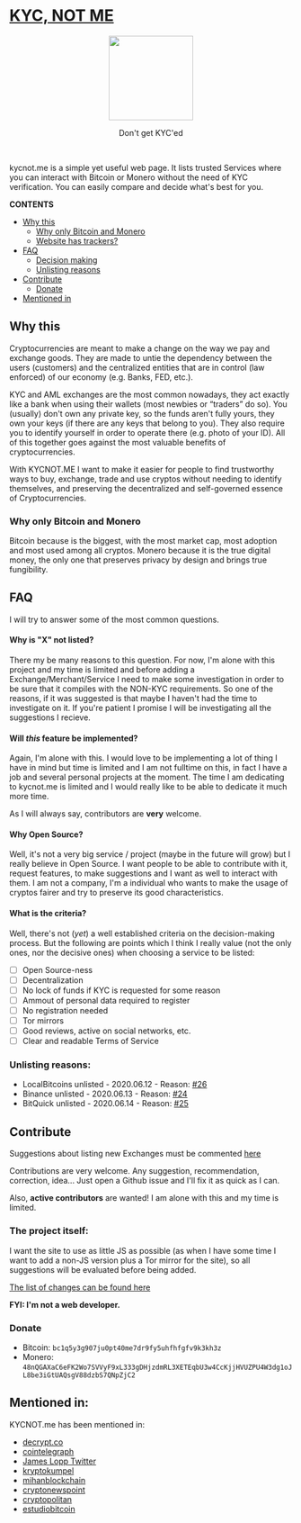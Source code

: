 # [KYC, NOT ME](https://kycnot.me)
<p align="center"> <img width="150" src="app/static/logo.png"> </img></p> 
<p align="center"> Don't get KYC'ed </p>
<br>

kycnot.me is a simple yet useful web page. It lists trusted Services where you can interact with Bitcoin or Monero without the need of KYC verification. You can easily compare and decide what's best for you.

**CONTENTS**
* [Why this](#why-this)
  * [Why only Bitcoin and Monero](#why-only-bitcoin-and-monero)
  * [Website has trackers?](#website-has-trackers)
* [FAQ](#FAQ)
  * [Decision making](#what-is-the-criteria)
  * [Unlisting reasons](#unlisting-reasons)
* [Contribute](#contribute)
  * [Donate](#donate)
* [Mentioned in](#mentioned-in)

## Why this
Cryptocurrencies are meant to make a change on the way we pay and exchange goods. They are made to untie the dependency between the users (customers) and the centralized entities that are in control (law enforced) of our economy (e.g. Banks, FED, etc.).

KYC and AML exchanges are the most common nowadays, they act exactly like a bank when using their wallets (most newbies or “traders” do so). You (usually) don't own any private key, so the funds aren't fully yours, they own your keys (if there are any keys that belong to you). They also require you to identify yourself in order to operate there (e.g. photo of your ID). All of this together goes against the most valuable benefits of cryptocurrencies.

With KYCNOT.ME I want to make it easier for people to find trustworthy ways to buy, exchange, trade and use cryptos without needing to identify themselves, and preserving the decentralized and self-governed essence of Cryptocurrencies.

### Why only Bitcoin and Monero
Bitcoin because is the biggest, with the most market cap, most adoption and most used among all cryptos. Monero because it is the true digital money, the only one that preserves privacy by design and brings true fungibility.

## FAQ

I will try to answer some of the most common questions.

#### Why is "X" not listed?
There my be many reasons to this question. For now, I'm alone with this project and my time is limited and before adding a Exchange/Merchant/Service I need to make some investigation in order to be sure that it compiles with the NON-KYC requirements. So one of the reasons, if it was suggested is that maybe I haven't had the time to investigate on it. If you're patient I promise I will be investigating all the suggestions I recieve.

#### Will *this* feature be implemented?
Again, I'm alone with this. I would love to be implementing a lot of thing I have in mind but time is limited and I am not fulltime on this, in fact I have a job and several personal projects at the moment. The time I am dedicating to kycnot.me is limited and I would really like to be able to dedicate it much more time.

As I will always say, contributors are **very** welcome.

#### Why Open Source?
Well, it's not a very big service / project (maybe in the future will grow) but I really believe in Open Source. I want people to be able to contribute with it, request features, to make suggestions and I want as well to interact with them. I am not a company, I'm a individual who wants to make the usage of cryptos fairer and try to preserve its good characteristics.

#### What is the criteria?
Well, there's not (*yet*) a well established criteria on the decision-making process. But the following are points which I think I really value (not the only ones, nor the decisive ones) when choosing a service to be listed:

- [ ] Open Source-ness
- [ ] Decentralization
- [ ] No lock of funds if KYC is requested for some reason
- [ ] Ammout of personal data required to register
- [ ] No registration needed
- [ ] Tor mirrors
- [ ] Good reviews, active on social networks, etc.
- [ ] Clear and readable Terms of Service

### Unlisting reasons:
* LocalBitcoins unlisted - 2020.06.12 - Reason: [#26](https://github.com/pluja/kycnot/issues/26)
* Binance unlisted - 2020.06.13 - Reason: [#24](https://github.com/pluja/kycnot/issues/24)
* BitQuick unlisted - 2020.06.14 - Reason: [#25](https://github.com/pluja/kycnot/issues/25)

## Contribute
Suggestions about listing new Exchanges must be commented [here](https://github.com/pluja/kycnot/issues/15)

Contributions are very welcome. Any suggestion, recommendation, correction, idea... Just open a Github issue and I'll fix it as quick as I can.

Also, **active contributors** are wanted! I am alone with this and my time is limited.

### The project itself:
I want the site to use as little JS as possible (as when I have some time I want to add a non-JS version plus a Tor mirror for the site), so all suggestions will be evaluated before being added.

[The list of changes can be found here](CHANGELOG.md)

**FYI: I'm not a web developer.**

### Donate
* Bitcoin: `bc1q5y3g907ju0pt40me7dr9fy5uhfhfgfv9k3kh3z`
* Monero: `48nQGAXaC6eFK2Wo7SVVyF9xL333gDHjzdmRL3XETEqbU3w4CcKjjHVUZPU4W3dg1oJL8be3iGtUAQsgV88dzbS7QNpZjC2`

## Mentioned in:
KYCNOT.me has been mentioned in:
* [decrypt.co](https://decrypt.co/32233/looking-for-bitcoin-with-no-kyc-this-new-site-has-you-covered)
* [cointelegraph](https://cointelegraph.com/news/website-compiles-list-of-kyc-free-exchanges-along-with-some-warnings)
* [James Lopp Twitter](https://nitter.net/lopp/status/1271417720018534400)
* [kryptokumpel](https://www.kryptokumpel.de/boerse/auf-der-suche-nach-boersen-ohne-kyc-neue-webseite-kyc-not-me-listet-verbleibende-boersen-ohne-know-your-customer-verfahren/)
* [mihanblockchain](https://mihanblockchain.com/kycnot-me-website-list-cryptocurrency-exchanges-without-kyc/)
* [cryptonewspoint](https://www.cryptonewspoint.com/new-website-kycnot-me-compiles-list-of-kyc-free-crypto-exchanges/)
* [cryptopolitan](https://www.cryptopolitan.com/list-of-kyc-free-crypto-exchanges/)
* [estudiobitcoin](https://estudiobitcoin.com/comprar-y-vender/)
